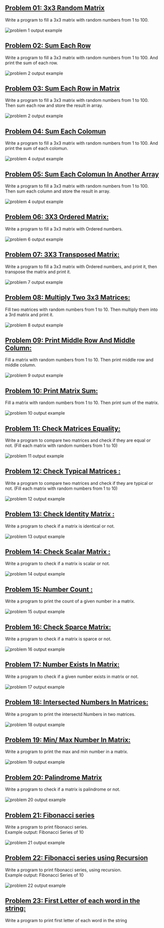 ## <a href = "https://github.com/Khadijarejjaoui99/CPlusPlus_Problems_and_Solutions/tree/main/Problems-and-Solutions-Set3/problem01">Problem 01: 3x3 Random Matrix </a>

Write a program to fill a 3x3 matrix with random numbers from 1 to 100.
<br> <br><img src = "problem01/problem1.png" alt = "problem 1 output example">

## <a href="https://github.com/Khadijarejjaoui99/CPlusPlus_Problems_and_Solutions/tree/main/Problems-and-Solutions-Set3/problem02">Problem 02: Sum Each Row </a>

Write a program to fill a 3x3 matrix with random numbers from 1 to 100. And print the sum of each row.
<br><br> <img src = "problem02/problem2.png" alt = "problem 2 output example">

## <a href="https://github.com/Khadijarejjaoui99/CPlusPlus_Problems_and_Solutions/tree/main/Problems-and-Solutions-Set3/problem03">Problem 03: Sum Each Row in Matrix </a>

Write a program to fill a 3x3 matrix with random numbers from 1 to 100. Then sum each row and store the result in array.
<br><br> <img src = "problem02/problem2.png" alt = "problem 2 output example">

## <a href="https://github.com/Khadijarejjaoui99/CPlusPlus_Problems_and_Solutions/tree/main/Problems-and-Solutions-Set3/problem04">Problem 04: Sum Each Colomun </a>

Write a program to fill a 3x3 matrix with random numbers from 1 to 100. And print the sum of each colomun.
<br><br> <img src = "problem04/problem4.png" alt = "problem 4 output example">

## <a href="https://github.com/Khadijarejjaoui99/CPlusPlus_Problems_and_Solutions/tree/main/Problems-and-Solutions-Set3/problem05">Problem 05: Sum Each Colomun In Another Array </a>

Write a program to fill a 3x3 matrix with random numbers from 1 to 100. Then sum each column and store the result in array.
<br><br> <img src = "problem04/problem4.png" alt = "problem 4 output example">

## <a href="https://github.com/Khadijarejjaoui99/CPlusPlus_Problems_and_Solutions/tree/main/Problems-and-Solutions-Set3/problem06">Problem 06: 3X3 Ordered Matrix: </a>

Write a program to fill a 3x3 matrix with Ordered numbers.
<br><br> <img src = "problem06/problem6.png" alt = "problem 6 output example">

## <a href="https://github.com/Khadijarejjaoui99/CPlusPlus_Problems_and_Solutions/tree/main/Problems-and-Solutions-Set3/problem07">Problem 07: 3X3 Transposed Matrix: </a>

Write a program to fill a 3x3 matrix with Ordered numbers, and print it, then transpose the matrix and print it.
<br><br> <img src = "problem07/problem7.png" alt = "problem 7 output example">

## <a href="https://github.com/Khadijarejjaoui99/CPlusPlus_Problems_and_Solutions/tree/main/Problems-and-Solutions-Set3/problem08">Problem 08: Multiply Two 3x3 Matrices: </a>

Fill two matrices with random numbers from 1 to 10. Then multiply them into a 3rd matrix and print it.
<br><br> <img src = "problem08/problem8.png" alt = "problem 8 output example">

## <a href="https://github.com/Khadijarejjaoui99/CPlusPlus_Problems_and_Solutions/tree/main/Problems-and-Solutions-Set3/problem09">Problem 09: Print Middle Row And Middle Column: </a>

Fill a matrix with random numbers from 1 to 10. Then print middle row and middle column.
<br><br> <img src = "problem09/problem9.png" alt = "problem 9 output example">

## <a href="https://github.com/Khadijarejjaoui99/CPlusPlus_Problems_and_Solutions/tree/main/Problems-and-Solutions-Set3/problem10">Problem 10: Print Matrix Sum: </a>

Fill a matrix with random numbers from 1 to 10. Then print sum of the matrix.
<br><br> <img src = "problem10/problem10.png" alt = "problem 10 output example">

## <a href="https://github.com/Khadijarejjaoui99/CPlusPlus_Problems_and_Solutions/tree/main/Problems-and-Solutions-Set3/problem11">Problem 11: Check Matrices Equality: </a>

Write a program to compare two matrices and check if they are equal or not. (Fill each matrix with random numbers from 1 to 10)
<br><br> <img src = "problem11/problem11.png" alt = "problem 11 output example">

## <a href="https://github.com/Khadijarejjaoui99/CPlusPlus_Problems_and_Solutions/tree/main/Problems-and-Solutions-Set3/problem12">Problem 12: Check Typical Matrices : </a>

Write a program to compare two matrices and check if they are typical or not. (Fill each matrix with random numbers from 1 to 10)
<br><br> <img src = "problem12/problem12.png" alt = "problem 12 output example">

## <a href="https://github.com/Khadijarejjaoui99/CPlusPlus_Problems_and_Solutions/tree/main/Problems-and-Solutions-Set3/problem13">Problem 13: Check Identity Matrix : </a>

Write a program to check if a matrix is identical or not.
<br><br> <img src = "problem13/problem13.png" alt = "problem 13 output example">

## <a href="https://github.com/Khadijarejjaoui99/CPlusPlus_Problems_and_Solutions/tree/main/Problems-and-Solutions-Set3/problem14">Problem 14: Check Scalar Matrix : </a>

Write a program to check if a matrix is scalar or not.
<br><br> <img src = "problem14/problem14.png" alt = "problem 14 output example">

## <a href="https://github.com/Khadijarejjaoui99/CPlusPlus_Problems_and_Solutions/tree/main/Problems-and-Solutions-Set3/problem15">Problem 15: Number Count : </a>

Write a program to print the count of a given number in a matrix.
<br><br> <img src = "problem15/problem15.png" alt = "problem 15 output example">

## <a href="https://github.com/Khadijarejjaoui99/CPlusPlus_Problems_and_Solutions/tree/main/Problems-and-Solutions-Set3/problem16">Problem 16: Check Sparce Matrix: </a>

Write a program to check if a matrix is sparce or not.
<br><br> <img src = "problem16/problem16.png" alt = "problem 16 output example">

## <a href="https://github.com/Khadijarejjaoui99/CPlusPlus_Problems_and_Solutions/tree/main/Problems-and-Solutions-Set3/problem17">Problem 17: Number Exists In Matrix: </a>

Write a program to check if a given number exists in matrix or not.
<br><br> <img src = "problem17/problem17.png" alt = "problem 17 output example">

## <a href="https://github.com/Khadijarejjaoui99/CPlusPlus_Problems_and_Solutions/tree/main/Problems-and-Solutions-Set3/problem18">Problem 18: Intersected Numbers In Matrices: </a>

Write a program to print the intersectd Numbers in two matrices.
<br><br> <img src = "problem18/problem18.png" alt = "problem 18 output example">

## <a href="https://github.com/Khadijarejjaoui99/CPlusPlus_Problems_and_Solutions/tree/main/Problems-and-Solutions-Set3/problem19">Problem 19: Min/ Max Number In Matrix: </a>

Write a program to print the max and min number in a matrix.
<br><br> <img src = "problem19/problem19.png" alt = "problem 19 output example">

## <a href="https://github.com/Khadijarejjaoui99/CPlusPlus_Problems_and_Solutions/tree/main/Problems-and-Solutions-Set3/problem20">Problem 20: Palindrome Matrix </a>

Write a program to check if a matrix is palindrome or not.
<br><br> <img src = "problem20/problem20.png" alt = "problem 20 output example">

## <a href="https://github.com/Khadijarejjaoui99/CPlusPlus_Problems_and_Solutions/tree/main/Problems-and-Solutions-Set3/problem21">Problem 21: Fibonacci series </a>

Write a program to print fibonacci series.
<br> Example output: Fibonacci Series of 10
<br><br> <img src = "problem21/problem21.png" alt = "problem 21 output example">

## <a href="https://github.com/Khadijarejjaoui99/CPlusPlus_Problems_and_Solutions/tree/main/Problems-and-Solutions-Set3/problem22">Problem 22: Fibonacci series using Recursion</a>

Write a program to print fibonacci series, using recursion.
<br> Example output: Fibonacci Series of 10
<br><br> <img src = "problem21/problem21.png" alt = "problem 22 output example">

## <a href="https://github.com/Khadijarejjaoui99/CPlusPlus_Problems_and_Solutions/tree/main/Problems-and-Solutions-Set3/problem23">Problem 23: First Letter of each word in the string:</a>

Write a program to print first letter of each word in the string
